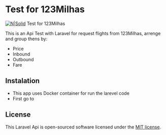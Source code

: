 
# Test for 123Milhas

[![N|Solid](https://123milhas.com/img/logo123.svg)](https://123milhas.com/)
Test for 123Milhas


This is an Api Test with Laravel for request flights from 123Milhas, arrenge and group thens by:
   - Price
   - Inbound
   - Outbound
   - Fare
  
## Instalation

 - This app uses Docker container for run the larevel code
 - First go to 



## License

This Laravel Api  is open-sourced software licensed under the [MIT license](https://opensource.org/licenses/MIT).
